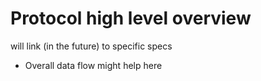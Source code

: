 # Protocol high level overview

will link (in the future) to specific specs
- Overall data flow might help here
